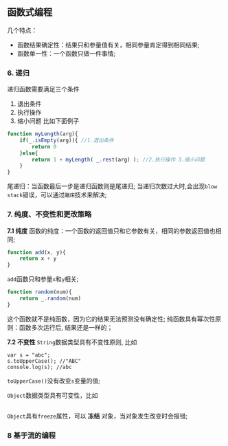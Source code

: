 ## 函数式编程
几个特点：
* 函数结果确定性：结果只和参量值有关，相同参量肯定得到相同结果;
* 函数单一性：一个函数只做一件事情;

### 6. 递归
递归函数需要满足三个条件
1. 退出条件
2. 执行操作
3. 缩小问题
比如下面例子
```js
function myLength(arg){
    if(_.isEmpty(arg)){ //1.退出条件
        return 0
    }else{
        return 1 + myLength( _.rest(arg) ); //2.执行操作 3.缩小问题
    }
}
```
尾递归：当函数最后一步是递归函数则是尾递归;
当递归次数过大时,会出现`blow stack`错误，可以通过`蹦床`技术来解决;


### 7. 纯度、不变性和更改策略

__7.1 纯度__
函数的纯度：一个函数的返回值只和它参数有关，相同的参数返回值也相同; 

```js
function add(x, y){
    return x + y 
}
```
`add`函数只和参量`x`和`y`相关;

```js
function random(num){
    return _.random(num)
}
```
这个函数就不是纯函数，因为它的结果无法预测没有确定性;
纯函数具有幂次性原则：函数多次运行后, 结果还是一样的；

__7.2 不变性__
`String`数据类型具有不变性原则, 比如
```
var s = "abc";
s.toUpperCase(); //"ABC"
console.log(s); //abc
```
`toUpperCase()`没有改变`s`变量的值;

`Object`数据类型具有可变性，比如
```

```

`Object`具有`freeze`属性，可以 __冻结__ 对象，当对象发生改变时会报错;


### 8 基于流的编程